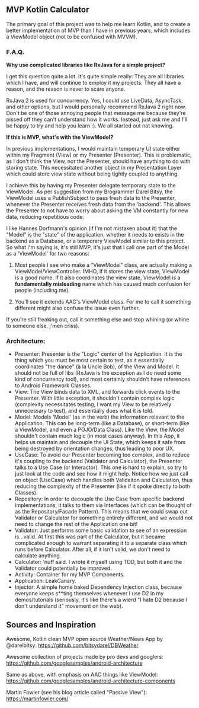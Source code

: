 ## MVP Kotlin Calculator

The primary goal of this project was to help me learn Kotlin, and to create a better implementation
of MVP than I have in previous years, which includes a ViewModel object (not to be confused with MVVM). 

### F.A.Q.
**Why use complicated libraries like RxJava for a simple project?**

I get this question quite a lot. It's quite simple really: They are all libraries which I have, and will continue to employ it my projects. They all have a reason, and the reason is never to
scare anyone. 

RxJava 2 is used for concurrency. Yes, I could use LiveData, AsyncTask, and other options, but I would personally recommend RxJava 2 right now. Don't be one of those annoying people that message
me because they're pissed off they can't understand how it works. Instead, just ask me and I'll be
happy to try and help you learn :). We all started out not knowing.

**If this is MVP, what's with the ViewModel?**

In previous implementations, I would maintain temporary UI state either within my Fragment (View) or my Presenter (Presenter). This is problematic, as I don't think the View, nor the Presenter, should have anything to do with storing state. This necessitated another object in my Presentation Layer which could store view state without being tightly coupled to anything.

I achieve this by having my Presenter delegate temporary state to the ViewModel. As per suggestion from my Brogrammer Darel Bitsy, the ViewModel uses a PublishSubject to pass fresh data to the Presenter, whenever the Presenter receives fresh data from the 'backend'. This allows the Presenter to not have to worry about asking the VM constantly for new data, reducing repetitious code.

I like Hannes Dorfmann's opinion (if I'm not mistaken about it) that the "Model" is the "state" of the application, whether it needs to exists in the backend as a Database, or a temporary ViewModel similar to this project. So what I'm saying is, it's still MVP, it's just that I call one part of the Model as a 'ViewModel' for two reasons:

1. Most people I see who make a "ViewModel" class, are actually making a ViewModel/ViewController. IMHO, if it stores the view state, ViewModel is a good name. If it also coordinates the view state, ViewModel is a **fundamentally misleading** name which has caused much confusion for people (including me). 

2. You'll see it extends AAC's ViewModel class. For me to call it something different might also confuse the issue even further.

If you're still freaking out, call it something else and stop whining (or whine to someone else, j'men criss).

### Architecture:
- Presenter: Presenter is the "Logic" center of the Application. It is the thing which you must be most certain to test, as it essentially coordinates "the dance" (à la Uncle Bob), of the View and Model. It should not be full of libs (RxJava is the exception as I do need some kind of concurrency tool), and most certainly shouldn't have references to Android Framework Classes.
- View: The View binds data to XML, and forwards click events to the Presenter. With little exception, it shouldn't contain complex logic (complexity necessitates testing, I want my View to be relatively unnecessary to test), and essentially does what it is told.  
- Model: Models 'Model' (as in the verb) the information relevant to the Application. This can be long-term (like a Database), or short-term (like a ViewModel, and even a POJO/Data Class). Like the View, the Model shouldn't contain much logic (in most cases anyway). In this App, it helps us maintain and decouple the UI State, which keeps it safe from being destroyed by orientation changes, thus leading to poor UX.
- UseCase: To avoid our Presenter becoming too complex, and to reduce it's coupling to the backend (Validator and Calculator), the Presenter talks to a Use Case (or Interactor). This one is hard to explain, so try to just look at the code and see how it might help. Notice how we just call on object (UseCase) which handles both Validaiton and Calculation, thus reducing the complexity of the Presenter (like if it spoke directly to both Classes).
- Repository: In order to decouple the Use Case from specific backend implementations, it talks to them via Interfaces (which can be thought of as the Repository/Facade Pattern). This means that we could swap out Validator or Calculator for something entirely different, and we would not need to change the rest of the Application one bit!
- Validator: Just performs some basic validation to see of an expression is...valid. At first this was part of the Calculator, but it became complicated enough to warrant separating it to a separate class which runs before Calculator. After all, if it isn't valid, we don't need to calculate anything.
- Calculator: 'nuff said. I wrote it myself using TDD, but both it and the Validator could potentially be improved. 
- Activity: Container for my MVP Components.
- Application: LeakCanary.
- Injector: A simple home baked Dependency Injection class, because everyone keeps s**ting themselves whenever I use D2 in my demos/tutorials (seriously, it's like there's a wierd "I hate D2 because I don't understand it" movement on the web).

## Sources and Inspiration
Awesome, Kotlin clean MVP open source Weather/News App by @darelbitsy:
https://github.com/bitsydarel/DBWeather

Awesome collection of projects made by pro devs and googlers:
https://github.com/googlesamples/android-architecture

Same as above, with emphasis on AAC things like ViewModel:
https://github.com/googlesamples/android-architecture-components

Martin Fowler (see his blog article called "Passive View"):
https://martinfowler.com/

